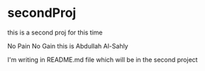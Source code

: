 # secondProj
this is a second proj for this time


No Pain No Gain
this is Abdullah Al-Sahly


I'm writing in README.md file which will be in the second project

